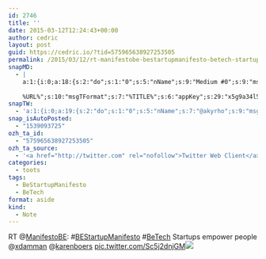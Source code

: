 ```yaml
---
id: 2746
title: ''
date: 2015-03-12T12:24:43+00:00
author: cedric
layout: post
guid: https://cedric.io/?tid=575965638927253505
permalink: /2015/03/12/rt-manifestobe-bestartupmanifesto-betech-startups-empower-people-xdamman-karenboers-pic-twitter-com-sc5j2dnjgm/
snapMD:
  - |
    a:1:{i:0;a:18:{s:2:"do";s:1:"0";s:5:"nName";s:9:"Medium #0";s:9:"msgFormat";s:19:"%FULLTEXT%
    
    %URL%";s:10:"msgTFormat";s:7:"%TITLE%";s:6:"appKey";s:29:"x5g9a34l5z294i5y2q284e4g54454";s:6:"appSec";s:85:"d3h0a44e4s2b4i5u2r234m5f5b4v2l5q2a444h574347464a454x2w20374447494c484b4w2c464f5u2d4z2";s:8:"inclTags";s:1:"1";s:7:"fltrsOn";i:0;s:5:"fltrs";a:0:{}s:7:"proxyOn";i:0;s:7:"useSURL";i:0;s:1:"v";i:350;s:4:"publ";s:1:"0";s:11:"accessToken";s:65:"2353413aa5437433e5648ccf74a16119308317c52d1a24d8ed99f26add037528a";s:12:"appAppUserID";s:65:"104b21fd8da79171a6e7bf800d03b4b761204f242935e05d2d86850a6b1635f77";s:14:"appAppUserName";s:26:"Cédric Bousmanne (akyrho)";s:13:"appAppUserURL";s:26:"https://medium.com/@akyrho";s:7:"pubList";a:0:{}}}
snapTW:
  - 'a:1:{i:0;a:19:{s:2:"do";s:1:"0";s:5:"nName";s:7:"@akyrho";s:9:"msgFormat";s:26:"%TITLE%. %EXCERPT% - %URL%";s:6:"appKey";s:55:"x5g9a8325v2y475r3c4m48584n53446p423r3r5u3e356j5j3k4r2p3";s:6:"appSec";s:105:"d3h0a94o46415u594v3q5l5n5l4r4x474x4j484o473u4i5w2m4k494z2k344n306n5r3l5v2s554p4n3p3k45495c3z4v4d3m3u5w525";s:7:"fltrsOn";i:0;s:5:"fltrs";a:0:{}s:7:"proxyOn";i:0;s:7:"useSURL";i:0;s:1:"v";i:350;s:5:"twURL";s:25:"http://twitter.com/akyrho";s:11:"accessToken";s:50:"6678782-Eyg60SCeh7762DEIsYtTPD5GVeOuSN8ATMdF2Lpppe";s:14:"accessTokenSec";s:45:"PgGDCbcYLJnR5esZjY9ID72A33mUNCYnQwaQTBsojSJNa";s:5:"tw140";i:0;s:10:"riComments";s:1:"1";s:11:"riCommentsM";s:1:"1";s:12:"riCommentsAA";s:1:"1";s:8:"attchImg";s:1:"1";s:9:"wpImgSize";s:4:"full";}}'
snap_isAutoPosted:
  - "1539093725"
ozh_ta_id:
  - "575965638927253505"
ozh_ta_source:
  - '<a href="http://twitter.com" rel="nofollow">Twitter Web Client</a>'
categories:
  - toots
tags:
  - BeStartupManifesto
  - BeTech
format: aside
kind:
  - Note
---
```

RT <span class="username username_linked">@<a href="https://twitter.com/ManifestoBE" title="BE Startup Manifesto">ManifestoBE</a></span>: <span class="hashtag hashtag_local">#<a href="https://cedric.io/tag/bestartupmanifesto/">BEStartupManifesto</a> <span class="hashtag hashtag_local">#<a href="https://cedric.io/tag/betech/">BeTech</a> Startups empower people <span class="username username_linked">@<a href="https://twitter.com/xdamman" title="Xavier Damman">xdamman</a></span> <span class="username username_linked">@<a href="https://twitter.com/karenboers" title="Karen Boers">karenboers</a></span> <a href="https://twitter.com/ManifestoBE/status/575947366295015425/photo/1" title="https://twitter.com/ManifestoBE/status/575947366295015425/photo/1" class="link link_untco link_untco_image">pic.twitter.com/Sc5j2dnjGM</a><span class="embed_image embed_image_yes"><a href="https://twitter.com/ManifestoBE/status/575947366295015425/photo/1"><img src="https://i1.wp.com/pbs.twimg.com/media/B_4tE_sWAAAWQtJ.png?w=900&#038;ssl=1" data-recalc-dims="1" /></a></span></p>